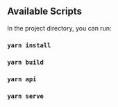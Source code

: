 
## Available Scripts

In the project directory, you can run:

### `yarn install`
### `yarn build`
### `yarn api`
### `yarn serve`
